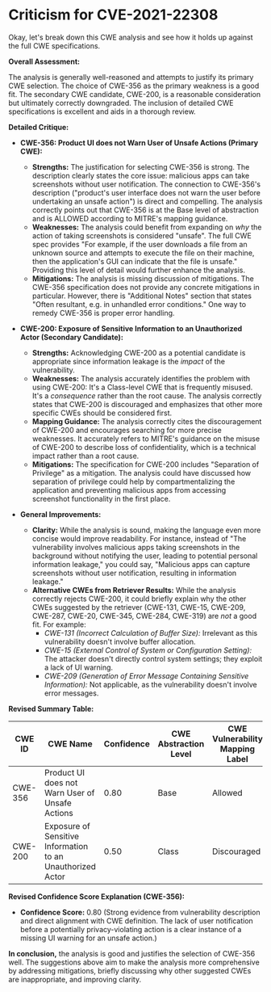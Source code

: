 # Criticism for CVE-2021-22308

Okay, let's break down this CWE analysis and see how it holds up against the full CWE specifications.

**Overall Assessment:**

The analysis is generally well-reasoned and attempts to justify its primary CWE selection.  The choice of CWE-356 as the primary weakness is a good fit. The secondary CWE candidate, CWE-200, is a reasonable consideration but ultimately correctly downgraded. The inclusion of detailed CWE specifications is excellent and aids in a thorough review.

**Detailed Critique:**

*   **CWE-356: Product UI does not Warn User of Unsafe Actions (Primary CWE):**

    *   **Strengths:** The justification for selecting CWE-356 is strong. The description clearly states the core issue:  malicious apps can take screenshots without user notification.  The connection to CWE-356's description ("product's user interface does not warn the user before undertaking an unsafe action") is direct and compelling.  The analysis correctly points out that CWE-356 is at the Base level of abstraction and is ALLOWED according to MITRE's mapping guidance.
    *   **Weaknesses:** The analysis could benefit from expanding on *why* the action of taking screenshots is considered "unsafe". The full CWE spec provides "For example, if the user downloads a file from an unknown source and attempts to execute the file on their machine, then the application's GUI can indicate that the file is unsafe." Providing this level of detail would further enhance the analysis.
    *   **Mitigations:**  The analysis is missing discussion of mitigations.  The CWE-356 specification does not provide any concrete mitigations in particular. However, there is "Additional Notes" section that states "Often resultant, e.g. in unhandled error conditions." One way to remedy CWE-356 is proper error handling.
*   **CWE-200: Exposure of Sensitive Information to an Unauthorized Actor (Secondary Candidate):**

    *   **Strengths:** Acknowledging CWE-200 as a potential candidate is appropriate since information leakage is the *impact* of the vulnerability.
    *   **Weaknesses:** The analysis accurately identifies the problem with using CWE-200: It's a Class-level CWE that is frequently misused. It's a *consequence* rather than the root cause.  The analysis correctly states that CWE-200 is discouraged and emphasizes that other more specific CWEs should be considered first.
    *   **Mapping Guidance:** The analysis correctly cites the discouragement of CWE-200 and encourages searching for more precise weaknesses.  It accurately refers to MITRE's guidance on the misuse of CWE-200 to describe loss of confidentiality, which is a technical impact rather than a root cause.
    *   **Mitigations:** The specification for CWE-200 includes "Separation of Privilege" as a mitigation. The analysis could have discussed how separation of privilege could help by compartmentalizing the application and preventing malicious apps from accessing screenshot functionality in the first place.

*   **General Improvements:**

    *   **Clarity:** While the analysis is sound, making the language even more concise would improve readability.  For instance, instead of "The vulnerability involves malicious apps taking screenshots in the background without notifying the user, leading to potential personal information leakage," you could say, "Malicious apps can capture screenshots without user notification, resulting in information leakage."
    *   **Alternative CWEs from Retriever Results:** While the analysis correctly rejects CWE-200, it could briefly explain why the other CWEs suggested by the retriever (CWE-131, CWE-15, CWE-209, CWE-287, CWE-20, CWE-345, CWE-284, CWE-319) are *not* a good fit. For example:
        *   *CWE-131 (Incorrect Calculation of Buffer Size):* Irrelevant as this vulnerability doesn't involve buffer allocation.
        *   *CWE-15 (External Control of System or Configuration Setting):*  The attacker doesn't directly control system settings; they exploit a lack of UI warning.
        *   *CWE-209 (Generation of Error Message Containing Sensitive Information):* Not applicable, as the vulnerability doesn't involve error messages.

**Revised Summary Table:**

| CWE ID | CWE Name | Confidence | CWE Abstraction Level | CWE Vulnerability Mapping Label | CWE-Vulnerability Mapping Notes |
|---|---|---|---|---|---|
| CWE-356 | Product UI does not Warn User of Unsafe Actions | 0.80 | Base | Allowed | Primary CWE |
| CWE-200 | Exposure of Sensitive Information to an Unauthorized Actor | 0.50 | Class | Discouraged | Secondary Candidate - Impact, not root cause |

**Revised Confidence Score Explanation (CWE-356):**

*   **Confidence Score:** 0.80 (Strong evidence from vulnerability description and direct alignment with CWE definition. The lack of user notification before a potentially privacy-violating action is a clear instance of a missing UI warning for an unsafe action.)

**In conclusion,** the analysis is good and justifies the selection of CWE-356 well.  The suggestions above aim to make the analysis more comprehensive by addressing mitigations, briefly discussing why other suggested CWEs are inappropriate, and improving clarity.